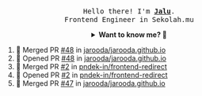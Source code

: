 <p align="center">
  <br />
  <samp>
    Hello there! I'm
    <b
      ><a
        rel="nofollow noopener noreferrer"
        target="_blank"
        href="https://jaluwibowo.id"
        >Jalu</a
      ></b
    >. <br />Frontend Engineer in Sekolah.mu<br />
  </samp>
</p>

<details align="center">
  <summary>
    <b>Want to know me? 🤔</b>
  </summary>
  <samp>
  <b><h2 style="color:#228B22"> 👇 L E T ' S &nbsp; G O 👇 </h2></b>

  <div style="display: flex; align-items: center;">
    <img src="https://raw.githubusercontent.com/jarooda/jarooda/main/assets/line-md--linkedin.svg" alt="linkedin logo">
    <a
      rel="nofollow noopener noreferrer"
      target="_blank"
      href="https://www.linkedin.com/in/jaluwibowoaji/">
      Jalu Wibowo Aji
    </a>
  </div>

  <div style="display: flex; align-items: center;">
    <img src="https://raw.githubusercontent.com/jarooda/jarooda/main/assets/line-md--twitter-x-alt.svg" alt="x logo">
    <a
      rel="nofollow noopener noreferrer"
      target="_blank"
      href="https://x.com/jaluwibowoaji">
      @jaluwibowo
    </a>
  </div>

  <div style="display: flex; align-items: center;">
    <img src="https://raw.githubusercontent.com/jarooda/jarooda/main/assets/line-md--email.svg" alt="email logo">
    <a
      rel="nofollow noopener noreferrer"
      target="_blank"
      href="https://www.jaluwibowo.id/#contactme">
      me@jaluwibowo.id
    </a>
  </div>
  </samp>
</details>

<!--START_SECTION:activity-->
1. 🎉 Merged PR [#48](https://github.com/jarooda/jarooda.github.io/pull/48) in [jarooda/jarooda.github.io](https://github.com/jarooda/jarooda.github.io)
2. 💪 Opened PR [#48](https://github.com/jarooda/jarooda.github.io/pull/48) in [jarooda/jarooda.github.io](https://github.com/jarooda/jarooda.github.io)
3. 🎉 Merged PR [#2](https://github.com/pndek-in/frontend-redirect/pull/2) in [pndek-in/frontend-redirect](https://github.com/pndek-in/frontend-redirect)
4. 💪 Opened PR [#2](https://github.com/pndek-in/frontend-redirect/pull/2) in [pndek-in/frontend-redirect](https://github.com/pndek-in/frontend-redirect)
5. 🎉 Merged PR [#47](https://github.com/jarooda/jarooda.github.io/pull/47) in [jarooda/jarooda.github.io](https://github.com/jarooda/jarooda.github.io)
<!--END_SECTION:activity-->
